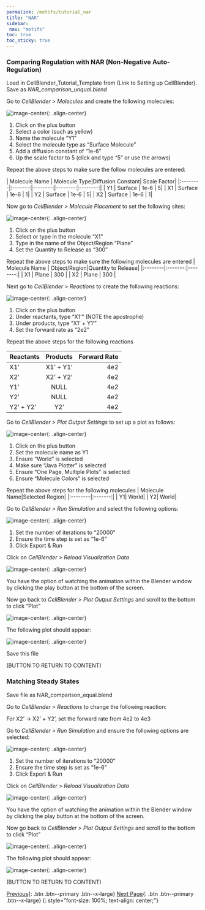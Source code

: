 ```yaml
---
permalink: /motifs/tutorial_nar
title: "NAR"
sidebar: 
 nav: "motifs"
toc: true
toc_sticky: true
---
```


### Comparing Regulation with NAR (Non-Negative Auto-Regulation)

Load in CellBlender_Tutorial_Template from (Link to Setting up CellBlender). Save as *NAR_comparison_unqual.blend*

Go to *CellBlender > Molecules* and create the following molecules:

![image-center](../assets/images/motifs_norm1.png){: .align-center}

1. Click on the plus button
2. Select a color (such as yellow)
3. Name the molecule “Y1” 
4. Select the molecule type as “Surface Molecule”
5. Add a diffusion constant of “1e-6”
6. Up the scale factor to 5 (click and type “5” or use the arrows)

Repeat the above steps to make sure the follow molecules are entered: 

| Molecule Name | Molecule Type|Diffusion Constant| Scale Factor|
|:--------|:-------:|--------:|--------:|--------:|
| Y1  | Surface  | 1e-6  | 5|
| X1  | Surface  | 1e-6  | 1|
| Y2  | Surface  | 1e-6  | 5|
| X2  | Surface  | 1e-6  | 1|

Now go to *CellBlender > Molecule Placement* to set the following sites: 

![image-center](../assets/images/motifs_norm3.png){: .align-center}

1. Click on the plus button
2. Select or type in the molecule “X1”
3. Type in the name of the Object/Region “Plane”
4. Set the Quantity to Release as “300” 

Repeat the above steps to make sure the following molecules are entered
| Molecule Name | Object/Region|Quantity to Release|
|:--------|:-------:|--------:|
| X1  | Plane | 300 |
| X2  | Plane | 300 |

Next go to *CellBlender > Reactions* to create the following reactions: 

![image-center](../assets/images/motifs_norm4.png){: .align-center}

1. Click on the plus button
2. Under reactants, type “X1’” (NOTE the apostrophe)
3. Under products, type “X1’ + Y1’” 
4. Set the forward rate as “2e2”

Repeat the above steps for the following reactions

| Reactants |Products|Forward Rate|
|:--------|:-------:|--------:|
| X1’  | X1’ + Y1’ | 4e2 |
| X2’  | X2’ + Y2’ | 4e2 |
| Y1’  | NULL | 4e2 |
| Y2’  | NULL | 4e2 |
|Y2’ + Y2’|Y2’|4e2|

Go to *CellBlender > Plot Output Settings* to set up a plot as follows: 

![image-center](../assets/images/motifs_norm6.png){: .align-center}

1. Click on the plus button
2. Set the molecule name as Y1
3. Ensure “World” is selected
4. Make sure “Java Plotter” is selected
5. Ensure “One Page, Multiple Plots” is selected
6. Ensure “Molecule Colors” is selected

Repeat the above steps for the following molecules
| Molecule Name|Selected Region|
|:--------|:-------:|
| Y1| World|
| Y2| World|

Go to *CellBlender > Run Simulation* and select the following options: 

![image-center](../assets/images/motifs_norm7.png){: .align-center}

1. Set the number of iterations to “20000”
2. Ensure the time step is set as “1e-6”
3. Click Export & Run

Click on *CellBlender > Reload Visualization Data* 

![image-center](../assets/images/motifs_norm8.png){: .align-center}

You have the option of watching the animation within the Blender window by clicking the play button at the bottom of the screen.

Now go back to *CellBlender > Plot Output Settings* and scroll to the bottom to click “Plot”

![image-center](../assets/images/motifs_norm9.png){: .align-center}

The following plot should appear: 

![image-center](../assets/images/nar_unequal_graph.png){: .align-center}

Save this file

(BUTTON TO RETURN TO CONTENT)

### Matching Steady States

Save file as NAR_comparison_equal.blend

Go to *CellBlender > Reactions* to change the following reaction:

For X2’ -> X2’ + Y2’,  set the forward rate from 4e2 to 4e3

Go to *CellBlender > Run Simulation* and ensure the following options are selected: 

![image-center](../assets/images/motifs_norm7.png){: .align-center}

1. Set the number of iterations to “20000”
2. Ensure the time step is set as “1e-6”
3. Click Export & Run

Click on *CellBlender > Reload Visualization Data* 

![image-center](../assets/images/motifs_norm8.png){: .align-center}

You have the option of watching the animation within the Blender window by clicking the play button at the bottom of the screen.

Now go back to *CellBlender > Plot Output Settings* and scroll to the bottom to click “Plot”

![image-center](../assets/images/motifs_norm9.png){: .align-center}

The following plot should appear: 

![image-center](../assets/images/nar_equal_graph.png){: .align-center}

(BUTTON TO RETURN TO CONTENT)

[Previous](navigation){: .btn .btn--primary .btn--x-large} [Next Page](tutorial_feed){: .btn .btn--primary .btn--x-large}
{: style="font-size: 100%; text-align: center;"}



